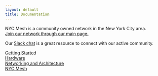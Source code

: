 ```yaml
---
layout: default
title: Documentation
---
```


NYC Mesh is a community owned network in the New York City area.  
[Join our network through our main page.](https://nycmesh.net/join)

Our [Slack chat](http://slack.nycmesh.net/) is a great resource to connect with our active community.

[Getting Started](/how-to/gettingstarted)  
[Hardware](/hardware)  
[Networking and Architecture](/networking)  
[NYC Mesh](https://nycmesh.net)
